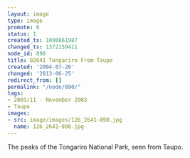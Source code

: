 ```yaml
---
layout: image
type: image
promote: 0
status: 1
created_ts: 1090861987
changed_ts: 1372159411
node_id: 890
title: 02641 Tongariro From Taupo
created: '2004-07-26'
changed: '2013-06-25'
redirect_from: []
permalink: "/node/890/"
tags:
- 2003/11 - November 2003
- Taupo
images:
- src: image/images/126_2641-890.jpg
  name: 126_2641-890.jpg
---
```

The peaks of the Tongariro National Park, seen from Taupo.
